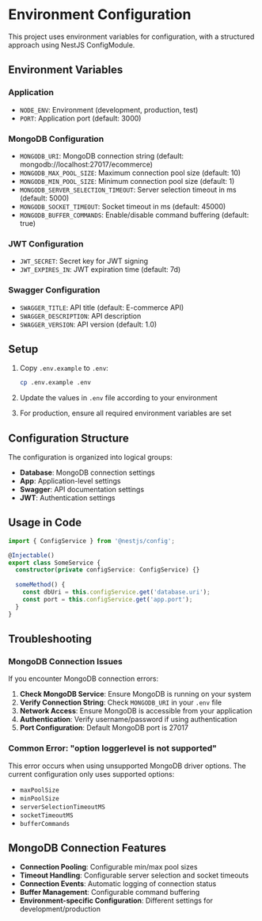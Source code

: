 # Environment Configuration

This project uses environment variables for configuration, with a structured approach using NestJS ConfigModule.

## Environment Variables

### Application
- `NODE_ENV`: Environment (development, production, test)
- `PORT`: Application port (default: 3000)

### MongoDB Configuration
- `MONGODB_URI`: MongoDB connection string (default: mongodb://localhost:27017/ecommerce)
- `MONGODB_MAX_POOL_SIZE`: Maximum connection pool size (default: 10)
- `MONGODB_MIN_POOL_SIZE`: Minimum connection pool size (default: 1)
- `MONGODB_SERVER_SELECTION_TIMEOUT`: Server selection timeout in ms (default: 5000)
- `MONGODB_SOCKET_TIMEOUT`: Socket timeout in ms (default: 45000)
- `MONGODB_BUFFER_COMMANDS`: Enable/disable command buffering (default: true)

### JWT Configuration
- `JWT_SECRET`: Secret key for JWT signing
- `JWT_EXPIRES_IN`: JWT expiration time (default: 7d)

### Swagger Configuration
- `SWAGGER_TITLE`: API title (default: E-commerce API)
- `SWAGGER_DESCRIPTION`: API description
- `SWAGGER_VERSION`: API version (default: 1.0)

## Setup

1. Copy `.env.example` to `.env`:
   ```bash
   cp .env.example .env
   ```

2. Update the values in `.env` file according to your environment

3. For production, ensure all required environment variables are set

## Configuration Structure

The configuration is organized into logical groups:

- **Database**: MongoDB connection settings
- **App**: Application-level settings
- **Swagger**: API documentation settings
- **JWT**: Authentication settings

## Usage in Code

```typescript
import { ConfigService } from '@nestjs/config';

@Injectable()
export class SomeService {
  constructor(private configService: ConfigService) {}
  
  someMethod() {
    const dbUri = this.configService.get('database.uri');
    const port = this.configService.get('app.port');
  }
}
```

## Troubleshooting

### MongoDB Connection Issues

If you encounter MongoDB connection errors:

1. **Check MongoDB Service**: Ensure MongoDB is running on your system
2. **Verify Connection String**: Check `MONGODB_URI` in your `.env` file
3. **Network Access**: Ensure MongoDB is accessible from your application
4. **Authentication**: Verify username/password if using authentication
5. **Port Configuration**: Default MongoDB port is 27017

### Common Error: "option loggerlevel is not supported"

This error occurs when using unsupported MongoDB driver options. The current configuration only uses supported options:
- `maxPoolSize`
- `minPoolSize` 
- `serverSelectionTimeoutMS`
- `socketTimeoutMS`
- `bufferCommands`

## MongoDB Connection Features

- **Connection Pooling**: Configurable min/max pool sizes
- **Timeout Handling**: Configurable server selection and socket timeouts
- **Connection Events**: Automatic logging of connection status
- **Buffer Management**: Configurable command buffering
- **Environment-specific Configuration**: Different settings for development/production 